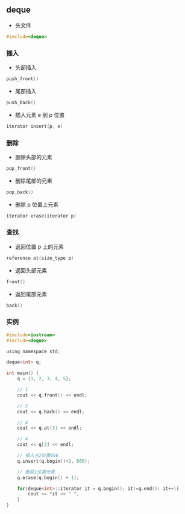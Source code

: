<!--
 * @Description: 
 * @Version: 1.0
 * @Author: DaLao
 * @Email: dalao_li@163.com
 * @Date: 2021-07-16 22:43:26
 * @LastEditors: DaLao
 * @LastEditTime: 2022-03-23 21:10:04
-->

## deque

- 头文件

```c++
#include<deque>
```


### 插入

- 头部插入

```c
push_front()
```

- 尾部插入

```c
push_back()
```

- 插入元素 e 到 p 位置

```c
iterator insert(p, e)
```


### 删除

- 删除头部的元素

```c
pop_front()
```

- 删除尾部的元素

```c
pop_back()
```

- 删除 p 位置上元素

```c
iterator erase(iterator p)
```


### 查找

- 返回位置 p 上的元素

```c
reference at(size_type p)
```

- 返回头部元素

```c
front()
```

- 返回尾部元素

```c
back()
```


### 实例

```c
#include<iostream>
#include<deque>

using namespace std;

deque<int> q;

int main() {
    q = {1, 2, 3, 4, 5};

    // 1
    cout << q.front() << endl;

    // 5
    cout << q.back() << endl;

    // 4
    cout << q.at(3) << endl;

    // 4
    cout << q[3] << endl;

    // 插入在2位置666
    q.insert(q.begin()+2, 666);

    // 删除1位置元素
    q.erase(q.begin() + 1);

    for(deque<int>::iterator it = q.begin(); it!=q.end(); it++){
        cout << *it << " ";
    }
}
```




